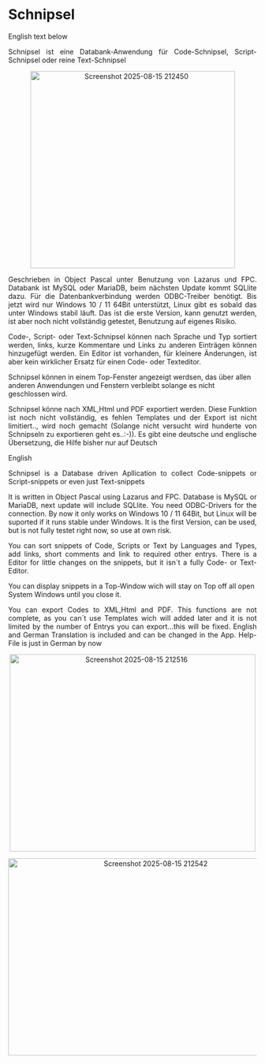 # Schnipsel
<p>English text below</p>
<p align="justify">Schnipsel ist eine Databank-Anwendung für Code-Schnipsel, Script-Schnipsel oder reine Text-Schnipsel</p>
<p align="center">
<img width="415" height="400" alt="Screenshot 2025-08-15 212450" src="https://github.com/user-attachments/assets/8004d16c-37a5-490a-a37b-01084cf64dbb" /></center>
</p>
<p align="justify">Geschrieben in Object Pascal unter Benutzung von Lazarus und FPC. Databank ist MySQL oder MariaDB, beim nächsten Update kommt SQLlite dazu. Für die 
Datenbankverbindung werden ODBC-Treiber benötigt.
Bis jetzt wird nur Windows 10 / 11 64Bit unterstützt, Linux gibt es sobald das unter Windows stabil läuft. Das ist die erste Version, kann genutzt werden, ist aber noch nicht vollständig getestet, Benutzung auf eigenes Risiko.</p>
<p  align="justify">Code-, Script- oder Text-Schnipsel können nach Sprache und Typ sortiert werden, links, kurze Kommentare und Links zu anderen Einträgen können hinzugefügt werden.
Ein Editor ist vorhanden, für kleinere Änderungen, ist aber kein wirklicher Ersatz für einen Code- oder Texteditor.</p>
<p>Schnipsel können in einem Top-Fenster angezeigt werdsen, das über allen anderen Anwendungen und Fenstern verbleibt solange es nicht geschlossen wird.</p>
<p  align="justify">Schnipsel könne nach XML,Html und PDF exportiert werden. Diese Funktion ist noch nicht vollständig, es fehlen Templates und der Export ist nicht limitiert.., wird noch gemacht (Solange nicht versucht wird hunderte von Schnipseln zu exportieren geht es..:-)). Es gibt eine deutsche und englische Übersetzung, die Hilfe bisher nur auf Deutsch</p>
<p></p>
<p>English</p>
<p align="justify">Schnipsel is a Database driven Apllication to collect Code-snippets or Script-snippets or even just Text-snippets</p>
<p align="justify">It is written in Object Pascal using Lazarus and FPC. Database is MySQL or MariaDB, next update will include SQLlite. You need ODBC-Drivers for the connection.
By now it only works on Windows 10 / 11 64Bit, but Linux will be suported if it runs stable under Windows. It is the first Version, can be used, but is not fully 
testet right now, so use at own risk.</p>
<p  align="justify">You can sort snippets of Code, Scripts or Text by Languages and Types, add links, short comments and link to required other entrys.
There is a Editor for little changes on the snippets, but it isn´t a fully Code- or Text-Editor.</p>
<p>You can display snippets in a Top-Window wich will stay on Top off all open System Windows until you close it.</p>
<p  align="justify">You can export Codes to XML,Html and PDF. This functions are not complete, as you can´t use Templates wich will added later and it is not limited by the number of Entrys you can export...this will be fixed. English and German Translation is included and can be changed in the App. Help-File is just in German by now</p>
<p align="center">
<img width="498" height="400" alt="Screenshot 2025-08-15 212516" src="https://github.com/user-attachments/assets/69c1a814-619c-4050-9fda-5c5e3a25b102" />
</p>
<p align="center">
<img width="582" height="400" alt="Screenshot 2025-08-15 212542" src="https://github.com/user-attachments/assets/82a1c4b2-5f7d-40e6-957f-4845a1a93bf0" />
</p>


